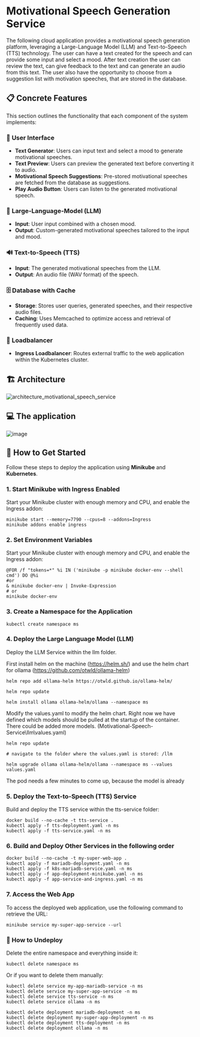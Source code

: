 # Motivational Speech Generation Service

The following cloud application provides a motivational speech generation platform, leveraging a Large-Language Model (LLM) and Text-to-Speech (TTS) technology. The user can have a text created for the speech and can provide some input and select a mood. After text creation the user can review the text, can give feedback to the text and can generate an audio from this text. The user also have the opportunity to choose from a suggestion list with motivation speeches, that are stored in the database.

## 📋 Concrete Features

This section outlines the functionality that each component of the system implements:

### 🎨 **User Interface**
- **Text Generator**: Users can input text and select a mood to generate motivational speeches.
- **Text Preview**: Users can preview the generated text before converting it to audio.
- **Motivational Speech Suggestions**: Pre-stored motivational speeches are fetched from the database as suggestions.
- **Play Audio Button**: Users can listen to the generated motivational speech.

### 🧠 **Large-Language-Model (LLM)**
- **Input**: User input combined with a chosen mood.
- **Output**: Custom-generated motivational speeches tailored to the input and mood.

### 🔊 **Text-to-Speech (TTS)**
- **Input**: The generated motivational speeches from the LLM.
- **Output**: An audio file (WAV format) of the speech.

### 🗄️ **Database with Cache**
- **Storage**: Stores user queries, generated speeches, and their respective audio files.
- **Caching**: Uses Memcached to optimize access and retrieval of frequently used data.

### 🔀 **Loadbalancer**
- **Ingress Loadbalancer**: Routes external traffic to the web application within the Kubernetes cluster.


## 🏗️ Architecture

![architecture_motivational_speech_service](https://github.com/user-attachments/assets/6dd2ddd6-db22-4c8f-bf07-d957e3009a97)



## 💻 The application


![image](https://github.com/user-attachments/assets/68b8af22-963e-478f-ada5-5be8d000142a)




## 🚀 How to Get Started

Follow these steps to deploy the application using **Minikube** and **Kubernetes**.

### 1. Start Minikube with Ingress Enabled
Start your Minikube cluster with enough memory and CPU, and enable the Ingress addon:

```
minikube start --memory=7790 --cpus=8 --addons=Ingress 
minikube addons enable ingress
```

### 2. Set Environment Variables
Start your Minikube cluster with enough memory and CPU, and enable the Ingress addon:

```
@FOR /f "tokens=*" %i IN ('minikube -p minikube docker-env --shell cmd') DO @%i
#or 
& minikube docker-env | Invoke-Expression
# or
minikube docker-env
```
### 3. Create a Namespace for the Application
```
kubectl create namespace ms
```

### 4. Deploy the Large Language Model (LLM)
Deploy the LLM Service within the llm folder.

First install helm on the machine (https://helm.sh/) and use the helm chart for ollama (https://github.com/otwld/ollama-helm)
```
helm repo add ollama-helm https://otwld.github.io/ollama-helm/  

helm repo update  

helm install ollama ollama-helm/ollama --namespace ms
```

Modify the values.yaml to modify the helm chart. Right now we have defined which models should be pulled at the startup of the container. There could be added more models. (Motivational-Speech-Service\llm\values.yaml)
```
helm repo update 

# navigate to the folder where the values.yaml is stored: /llm  

helm upgrade ollama ollama-helm/ollama --namespace ms --values values.yaml
```
The pod needs a few minutes to come up, because the model is already


### 5. Deploy the Text-to-Speech (TTS) Service
Build and deploy the TTS service within the tts-service folder:
```
docker build --no-cache -t tts-service .
kubectl apply -f tts-deployment.yaml -n ms
kubectl apply -f tts-service.yaml -n ms
```

### 6. Build and Deploy Other Services in the following order
```
docker build --no-cache -t my-super-web-app .
kubectl apply -f mariadb-deployment.yaml -n ms
kubectl apply -f k8s-mariadb-service.yaml -n ms
kubectl apply -f app-deployment-minikube.yaml -n ms
kubectl apply -f app-service-and-ingress.yaml -n ms
```

### 7. Access the Web App
To access the deployed web application, use the following command to retrieve the URL:
```
minikube service my-super-app-service --url
```


### 🧹 How to Undeploy
Delete the entire namespace and everything inside it:
```
kubectl delete namespace ms
```
Or if you want to delete them manually:
```
kubectl delete service my-app-mariadb-service -n ms
kubectl delete service my-super-app-service -n ms
kubectl delete service tts-service -n ms
kubectl delete service ollama -n ms

kubectl delete deployment mariadb-deployment -n ms
kubectl delete deployment my-super-app-deployment -n ms
kubectl delete deployment tts-deployment -n ms
kubectl delete deployment ollama -n ms
```
